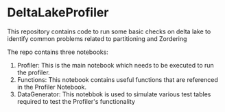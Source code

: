 # DeltaLakeProfiler
This repository contains code to run some basic checks on delta lake to identify common problems related to partitioning and Zordering

The repo contains three notebooks:
1. Profiler: This is the main notebook which needs to be executed to run the profiler.
2. Functions: This notebook contains useful functions that are referenced in the Profiler Notebook.
3. DataGenerator: This notebbok is used to simulate various test tables required to test the Profiler's functionality

